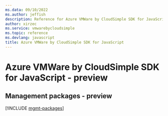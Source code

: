 ```yaml
---
ms.data: 09/10/2022
ms.author: jeffish
description: Reference for Azure VMWare by CloudSimple SDK for JavaScript
author: xirzec
ms.service: vmwarebycloudsimple
ms.topic: reference
ms.devlang: javascript
title: Azure VMWare by CloudSimple SDK for JavaScript
---
```

# Azure VMWare by CloudSimple SDK for JavaScript - preview

## Management packages - preview
[!INCLUDE [mgmt-packages](vmware-by-cloudsimple-mgmt-index.md)]

